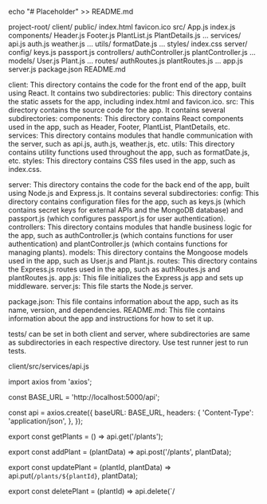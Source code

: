 echo "# Placeholder" >> README.md

project-root/
    client/
        public/
            index.html
            favicon.ico
        src/
            App.js
            index.js
            components/
                Header.js
                Footer.js
                PlantList.js
                PlantDetails.js
                ...
            services/
                api.js
                auth.js
                weather.js
                ...
            utils/
                formatDate.js
                ...
            styles/
                index.css
    server/
        config/
            keys.js
            passport.js
        controllers/
            authController.js
            plantController.js
            ...
        models/
            User.js
            Plant.js
            ...
        routes/
            authRoutes.js
            plantRoutes.js
            ...
        app.js
        server.js
    package.json
    README.md


client: This directory contains the code for the front end of the app, built using React. It contains two subdirectories:
    public: This directory contains the static assets for the app, including index.html and favicon.ico.
    src: This directory contains the source code for the app. It contains several subdirectories:
    components: This directory contains React components used in the app, such as Header, Footer, PlantList, PlantDetails, etc.
    services: This directory contains modules that handle communication with the server, such as api.js, auth.js, weather.js, etc.
    utils: This directory contains utility functions used throughout the app, such as formatDate.js, etc.
    styles: This directory contains CSS files used in the app, such as index.css.

server: This directory contains the code for the back end of the app, built using Node.js and Express.js. It contains several subdirectories:
    config: This directory contains configuration files for the app, such as keys.js (which contains secret keys for external APIs and the MongoDB database) and passport.js (which configures passport.js for user authentication).
    controllers: This directory contains modules that handle business logic for the app, such as authController.js (which contains functions for user authentication) and plantController.js (which contains functions for managing plants).
    models: This directory contains the Mongoose models used in the app, such as User.js and Plant.js.
    routes: This directory contains the Express.js routes used in the app, such as authRoutes.js and plantRoutes.js.
    app.js: This file initializes the Express.js app and sets up middleware.
    server.js: This file starts the Node.js server.

package.json: This file contains information about the app, such as its name, version, and dependencies.
README.md: This file contains information about the app and instructions for how to set it up.


tests/ can be set in both client and server, where subdirectories are same as subdirectories in each respective directory. Use test runner jest to run tests.


client/src/services/api.js
   
import axios from 'axios';

const BASE_URL = 'http://localhost:5000/api';

const api = axios.create({
  baseURL: BASE_URL,
  headers: {
    'Content-Type': 'application/json',
  },
});

export const getPlants = () => api.get('/plants');

export const addPlant = (plantData) => api.post('/plants', plantData);

export const updatePlant = (plantId, plantData) => api.put(`/plants/${plantId}`, plantData);

export const deletePlant = (plantId) => api.delete(`/